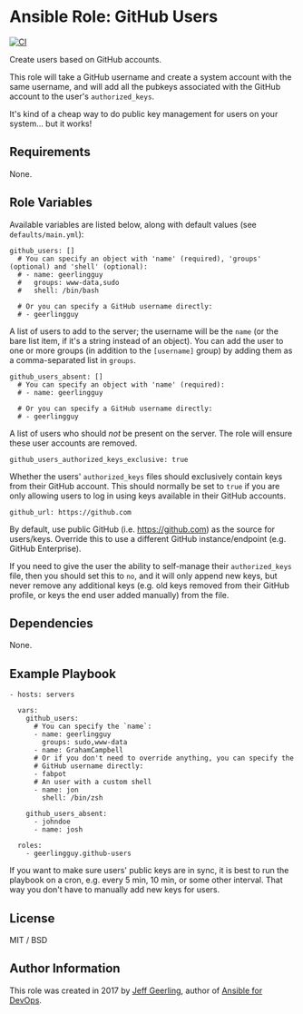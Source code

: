 # Ansible Role: GitHub Users

[![CI](https://github.com/geerlingguy/ansible-role-github-users/workflows/CI/badge.svg?event=push)](https://github.com/geerlingguy/ansible-role-github-users/actions?query=workflow%3ACI)

Create users based on GitHub accounts.

This role will take a GitHub username and create a system account with the same username, and will add all the pubkeys associated with the GitHub account to the user's `authorized_keys`.

It's kind of a cheap way to do public key management for users on your system... but it works!

## Requirements

None.

## Role Variables

Available variables are listed below, along with default values (see `defaults/main.yml`):

    github_users: []
      # You can specify an object with 'name' (required), 'groups' (optional) and 'shell' (optional):
      # - name: geerlingguy
      #   groups: www-data,sudo
      #   shell: /bin/bash
    
      # Or you can specify a GitHub username directly:
      # - geerlingguy

A list of users to add to the server; the username will be the `name` (or the bare list item, if it's a string instead of an object). You can add the user to one or more groups (in addition to the `[username]` group) by adding them as a comma-separated list in `groups`.

    github_users_absent: []
      # You can specify an object with 'name' (required):
      # - name: geerlingguy
    
      # Or you can specify a GitHub username directly:
      # - geerlingguy

A list of users who should _not_ be present on the server. The role will ensure these user accounts are removed.

    github_users_authorized_keys_exclusive: true

Whether the users' `authorized_keys` files should exclusively contain keys from their GitHub account. This should normally be set to `true` if you are only allowing users to log in using keys available in their GitHub accounts.

    github_url: https://github.com

By default, use public GitHub (i.e. https://github.com) as the source for users/keys. Override this to use a different GitHub instance/endpoint (e.g. GitHub Enterprise).

If you need to give the user the ability to self-manage their `authorized_keys` file, then you should set this to `no`, and it will only append new keys, but never remove any additional keys (e.g. old keys removed from their GitHub profile, or keys the end user added manually) from the file.

## Dependencies

None.

## Example Playbook

    - hosts: servers
    
      vars:
        github_users:
          # You can specify the `name`:
          - name: geerlingguy
            groups: sudo,www-data
          - name: GrahamCampbell
          # Or if you don't need to override anything, you can specify the
          # GitHub username directly:
          - fabpot
          # An user with a custom shell
          - name: jon
            shell: /bin/zsh
    
        github_users_absent:
          - johndoe
          - name: josh
    
      roles:
        - geerlingguy.github-users

If you want to make sure users' public keys are in sync, it is best to run the playbook on a cron, e.g. every 5 min, 10 min, or some other interval. That way you don't have to manually add new keys for users.

## License

MIT / BSD

## Author Information

This role was created in 2017 by [Jeff Geerling](https://www.jeffgeerling.com/), author of [Ansible for DevOps](https://www.ansiblefordevops.com/).
